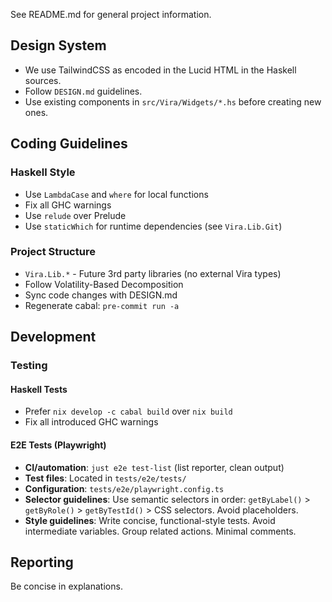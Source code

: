 See README.md for general project information.

## Design System

- We use TailwindCSS as encoded in the Lucid HTML in the Haskell sources.
- Follow `DESIGN.md` guidelines.
- Use existing components in `src/Vira/Widgets/*.hs` before creating new ones.

## Coding Guidelines

### Haskell Style

- Use `LambdaCase` and `where` for local functions
- Fix all GHC warnings
- Use `relude` over Prelude
- Use `staticWhich` for runtime dependencies (see `Vira.Lib.Git`)

### Project Structure

- `Vira.Lib.*` - Future 3rd party libraries (no external Vira types)
- Follow Volatility-Based Decomposition
- Sync code changes with DESIGN.md
- Regenerate cabal: `pre-commit run -a`

## Development

### Testing

#### Haskell Tests

- Prefer `nix develop -c cabal build` over `nix build`
- Fix all introduced GHC warnings

#### E2E Tests (Playwright)

- **CI/automation**: `just e2e test-list` (list reporter, clean output)
- **Test files**: Located in `tests/e2e/tests/`
- **Configuration**: `tests/e2e/playwright.config.ts`
- **Selector guidelines**: Use semantic selectors in order: `getByLabel()` > `getByRole()` > `getByTestId()` > CSS selectors. Avoid placeholders.
- **Style guidelines**: Write concise, functional-style tests. Avoid intermediate variables. Group related actions. Minimal comments.

## Reporting

Be concise in explanations.
